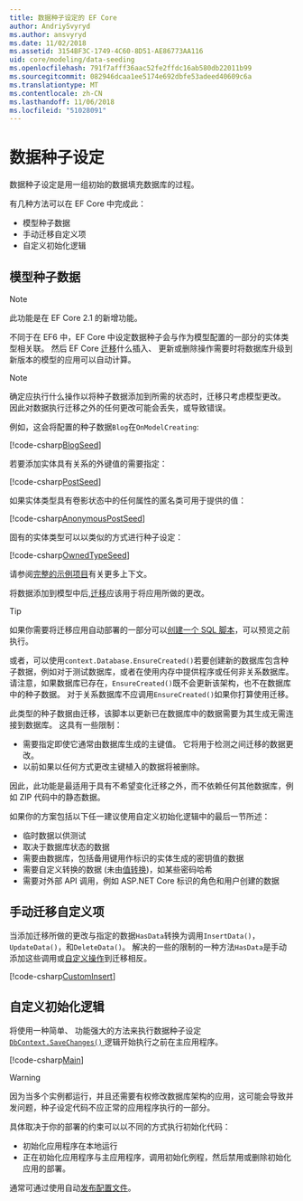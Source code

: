 ```yaml
---
title: 数据种子设定的 EF Core
author: AndriySvyryd
ms.author: ansvyryd
ms.date: 11/02/2018
ms.assetid: 3154BF3C-1749-4C60-8D51-AE86773AA116
uid: core/modeling/data-seeding
ms.openlocfilehash: 791f7afff36aac52fe2ffdc16ab580db22011b99
ms.sourcegitcommit: 082946dcaa1ee5174e692dbfe53adeed40609c6a
ms.translationtype: MT
ms.contentlocale: zh-CN
ms.lasthandoff: 11/06/2018
ms.locfileid: "51028091"
---
```

# <a name="data-seeding"></a>数据种子设定

数据种子设定是用一组初始的数据填充数据库的过程。

有几种方法可以在 EF Core 中完成此：
* 模型种子数据
* 手动迁移自定义项
* 自定义初始化逻辑

## <a name="model-seed-data"></a>模型种子数据

> [!NOTE]
> 此功能是在 EF Core 2.1 的新增功能。

不同于在 EF6 中，EF Core 中设定数据种子会与作为模型配置的一部分的实体类型相关联。 然后 EF Core [迁移](xref:core/managing-schemas/migrations/index)什么插入、 更新或删除操作需要时将数据库升级到新版本的模型的应用可以自动计算。

> [!NOTE]
> 确定应执行什么操作以将种子数据添加到所需的状态时，迁移只考虑模型更改。 因此对数据执行迁移之外的任何更改可能会丢失，或导致错误。

例如，这会将配置的种子数据`Blog`在`OnModelCreating`:

[!code-csharp[BlogSeed](../../../samples/core/Modeling/DataSeeding/DataSeedingContext.cs?name=BlogSeed)]

若要添加实体具有关系的外键值的需要指定：

[!code-csharp[PostSeed](../../../samples/core/Modeling/DataSeeding/DataSeedingContext.cs?name=PostSeed)]

如果实体类型具有卷影状态中的任何属性的匿名类可用于提供的值：

[!code-csharp[AnonymousPostSeed](../../../samples/core/Modeling/DataSeeding/DataSeedingContext.cs?name=AnonymousPostSeed)]

固有的实体类型可以以类似的方式进行种子设定：

[!code-csharp[OwnedTypeSeed](../../../samples/core/Modeling/DataSeeding/DataSeedingContext.cs?name=OwnedTypeSeed)]

请参阅[完整的示例项目](https://github.com/aspnet/EntityFramework.Docs/tree/master/samples/core/Modeling/DataSeeding)有关更多上下文。

将数据添加到模型中后,[迁移](xref:core/managing-schemas/migrations/index)应该用于将应用所做的更改。

> [!TIP]
> 如果你需要将迁移应用自动部署的一部分可以[创建一个 SQL 脚本](xref:core/managing-schemas/migrations/index#generate-sql-scripts)，可以预览之前执行。

或者，可以使用`context.Database.EnsureCreated()`若要创建新的数据库包含种子数据，例如对于测试数据库，或者在使用内存中提供程序或任何非关系数据库。 请注意，如果数据库已存在，`EnsureCreated()`既不会更新该架构，也不在数据库中的种子数据。 对于关系数据库不应调用`EnsureCreated()`如果你打算使用迁移。

此类型的种子数据由迁移，该脚本以更新已在数据库中的数据需要为其生成无需连接到数据库。 这具有一些限制：
* 需要指定即使它通常由数据库生成的主键值。 它将用于检测之间迁移的数据更改。
* 以前如果以任何方式更改主键植入的数据将被删除。

因此，此功能是最适用于具有不希望变化迁移之外，而不依赖任何其他数据库，例如 ZIP 代码中的静态数据。

如果你的方案包括以下任一建议使用自定义初始化逻辑中的最后一节所述：
* 临时数据以供测试
* 取决于数据库状态的数据
* 需要由数据库，包括备用键用作标识的实体生成的密钥值的数据
* 需要自定义转换的数据 (未由[值转换](xref:core/modeling/value-conversions))，如某些密码哈希
* 需要对外部 API 调用，例如 ASP.NET Core 标识的角色和用户创建的数据

## <a name="manual-migration-customization"></a>手动迁移自定义项

当添加迁移所做的更改与指定的数据`HasData`转换为调用`InsertData()`， `UpdateData()`，和`DeleteData()`。 解决的一些的限制的一种方法`HasData`是手动添加这些调用或[自定义操作](xref:core/managing-schemas/migrations/operations)到迁移相反。

[!code-csharp[CustomInsert](../../../samples/core/Modeling/DataSeeding/Migrations/20181102235626_Initial.cs?name=CustomInsert)]

## <a name="custom-initialization-logic"></a>自定义初始化逻辑

将使用一种简单、 功能强大的方法来执行数据种子设定[ `DbContext.SaveChanges()` ](xref:core/saving/index)逻辑开始执行之前在主应用程序。

[!code-csharp[Main](../../../samples/core/Modeling/DataSeeding/Program.cs?name=CustomSeeding)]

> [!WARNING]
> 因为当多个实例都运行，并且还需要有权修改数据库架构的应用，这可能会导致并发问题，种子设定代码不应正常的应用程序执行的一部分。

具体取决于你的部署的约束可以以不同的方式执行初始化代码：
* 初始化应用程序在本地运行
* 正在初始化应用程序与主应用程序，调用初始化例程，然后禁用或删除初始化应用的部署。

通常可通过使用自动[发布配置文件](https://docs.microsoft.com/en-us/aspnet/core/host-and-deploy/visual-studio-publish-profiles)。
